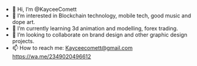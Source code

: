 - 👋 Hi, I’m @KayceeComett
- 👀 I’m interested in Blockchain technology, mobile tech, good music and dope art.
- 🌱 I’m currently learning 3d animation and modelling, forex trading.
- 💞️ I’m looking to collaborate on brand design and other graphic design projects.
- 📫 How to reach me:
     Kayceecomett@gmail.com
     https://wa.me/2349020496612

<!---
KayceeComett/KayceeComett is a ✨ special ✨ repository because its `README.md` (this file) appears on your GitHub profile.
You can click the Preview link to take a look at your changes.
--->
